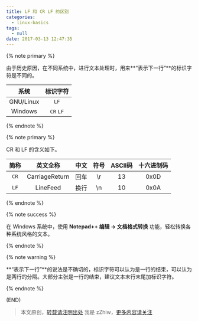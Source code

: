 ```yaml
---
title: LF 和 CR LF 的区别
categories:
  - linux-basics
tags:
  - null
date: 2017-03-13 12:47:35
---
```


{% note primary %}

由于历史原因，在不同系统中，进行文本处理时，用来**“表示下一行”**的标识字符是不同的。

| 系统      | 标识字符  |
| :---:     | :---:     |
| GNU/Linux | `LF`      |
| Windows   | `CR` `LF` |

{% endnote %}

{% note primary %}

CR 和 LF 的含义如下。

| 简称  | 英文全称       | 中文  | 符号  | ASCII码 | 十六进制码 |
| :---: | :---:          | :---: | :---: | :---:   | :---:      |
| `CR`  | CarriageReturn | 回车  | \r    | 13      | 0x0D       |
| `LF`  | LineFeed       | 换行  | \n    | 10      | 0x0A       |

{% endnote %}

{% note success %}

在 Windows 系统中，使用 **Notepad++ 编辑 -> 文档格式转换** 功能，轻松转换各种系统风格的文本。

{% endnote %}

{% note warning %}

**“表示下一行”**的说法是不确切的，标识字符可以认为是一行的结束，可以认为是两行的分隔。大部分主张是一行的结束，建议文本末行末尾加标识字符。

{% endnote %}

(END)

> 本文原创，[转载请注明出处](http://blog.zhengzhiwei.net/2017/03/13/the-difference-between-LF-and-CRLF/)
> 我是 zZhiw，[更多内容请关注](https://zhengzhiwei.net)

